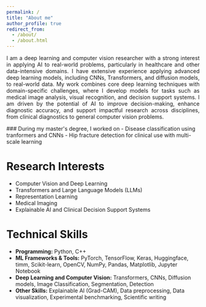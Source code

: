 ```yaml
---
permalink: /
title: "About me"
author_profile: true
redirect_from: 
  - /about/
  - /about.html
---
```

<!-- ![Visitors](https://visitor-badge.laobi.icu/badge?page_id=ishaqmkhan.github.io) -->
<p style="text-align: justify;">
I am a deep learning and computer vision researcher with a strong interest in applying AI to real-world problems, particularly in healthcare and other data-intensive domains. I have extensive experience applying advanced deep learning models, including CNNs, Transformers, and diffusion models, to real-world data. My work combines core deep learning techniques with domain-specific challenges, where I develop models for tasks such as medical image analysis, visual recognition, and decision support systems. I am driven by the potential of AI to improve decision-making, enhance diagnostic accuracy, and support impactful research across disciplines, from clinical diagnostics to general computer vision problems.
</p>
<!-- ### <span style="font-size:0.85em;">During my master's degree, I worked on</span> -->
### During my master's degree, I worked on
- Disease classification using tranformers and CNNs
- Hip fracture detection for clinical use with multi-scale learning

Research Interests
======
- Computer Vision and Deep Learning  
- Transformers and Large Language Models (LLMs)  
- Representation Learning 
- Medical Imaging
- Explainable AI and Clinical Decision Support Systems

Technical Skills
======

- **Programming:** Python, C++
- **ML Frameworks & Tools:** PyTorch, TensorFlow, Keras, Huggingface, timm, Scikit-learn, OpenCV, NumPy, Pandas, Matplotlib, Jupyter Notebook
- **Deep Learning and Computer Vision:** Transformers, CNNs, Diffusion models, Image Classification, Segmentation, Detection
- **Other Skills:** Explainable AI (Grad-CAM), Data preprocessing, Data visualization, Experimental benchmarking, Scientific writing